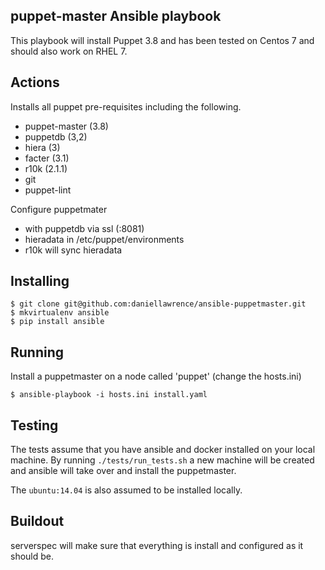 puppet-master Ansible playbook
------------------------

This playbook will install Puppet 3.8 and has been tested on Centos 7 and should also work on RHEL 7.

Actions
--------

Installs all puppet pre-requisites including the following.

* puppet-master (3.8)
* puppetdb (3,2)
* hiera (3)
* facter (3.1)
* r10k (2.1.1)
* git
* puppet-lint

Configure puppetmater
* with puppetdb via ssl (:8081)
* hieradata in /etc/puppet/environments
* r10k will sync hieradata

Installing
------------

	$ git clone git@github.com:daniellawrence/ansible-puppetmaster.git
	$ mkvirtualenv ansible
	$ pip install ansible

Running
---------

Install a puppetmaster on a node called 'puppet' (change the hosts.ini)

	$ ansible-playbook -i hosts.ini install.yaml


Testing
---------

The tests assume that you have ansible and docker installed on your
local machine.  By running `./tests/run_tests.sh` a new machine
will be created and ansible will take over and install the puppetmaster.

The `ubuntu:14.04` is also assumed to be installed locally.

Buildout
----------
serverspec will make sure that everything is install and configured as
it should be.
